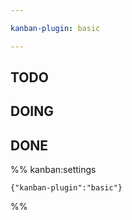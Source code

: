 ```yaml
---

kanban-plugin: basic

---
```


## TODO



## DOING



## DONE





%% kanban:settings
```
{"kanban-plugin":"basic"}
```
%%